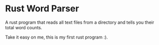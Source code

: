 # Rust Word Parser

A rust program that reads all text files from a directory and tells you their
total word counts.

Take it easy on me, this is my first rust program :).
